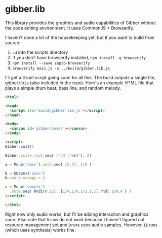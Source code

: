 gibber.lib
==========

This library provides the graphics and audio capabilities of Gibber without the code editing environment. It uses CommonJS + Browserify.

I haven't done a lot of the housekeeping yet, but if you want to build from source:

1. ```cd``` into the scripts directory
2. If you don't have browserify installed, ```npm install -g browserify```
3. ```npm install --save zepto-browserify```
4. ```browserify main.js -o ../build/gibber.lib.js```

I'll get a Grunt script going soon for all this. The build outputs a single file, gibber.lib.js (also included in the repo). Here's an example
HTML file that plays a simple drum beat, bass line, and random melody.

```html
<html>

<head>
  <script src='build/gibber.lib.js'></script>
</head>

<body>
  <canvas id='gibbercanvas'></canvas>
</body>

<script>
Gibber.init()

Gibber.scale.root.seq( ['c4','eb4'], 2)

a = Mono('bass').note.seq( [0,7], 1/8 )

b = EDrums('xoxo')
b.snare.snappy = 1

c = Mono('easyfx')
  .note.seq( Rndi(0,12), [1/4,1/8,1/2,1,2].rnd( 1/8,4 ) )
</script>

</html>
```

Right now only audio works, but I'll be adding interaction and graphics soon. Also note that ```Drums``` do not work
because I haven't figured out resource management yet and ```Drums``` uses audio samples. However, ```EDrums``` (which
uses synthesis) works fine. 